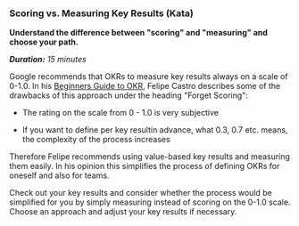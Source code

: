 ### Scoring vs. Measuring Key Results (Kata)

**Understand the difference between \"scoring\" and \"measuring\" and
choose your path.**

_**Duration:** 15 minutes_

Google recommends that OKRs to measure key results always on a scale of
0-1.0. In his [Beginners Guide to OKR,](https://felipecastro.com/resource/The-Beginners-Guide-to-OKR.pdf) Felipe Castro describes some of the drawbacks of this approach under the heading \"Forget Scoring\":

-   The rating on the scale from 0 - 1.0 is very subjective

-   If you want to define per key resultin advance, what 0.3,
    0.7 etc. means, the complexity of the process increases

Therefore Felipe recommends using value-based key
results and measuring them easily. In his opinion this simplifies the
process of defining OKRs for oneself and also for teams.

Check out your key results and consider whether the process would be
simplified for you by simply measuring instead of scoring on the 0-1.0
scale. Choose an approach and adjust your key results if necessary.
